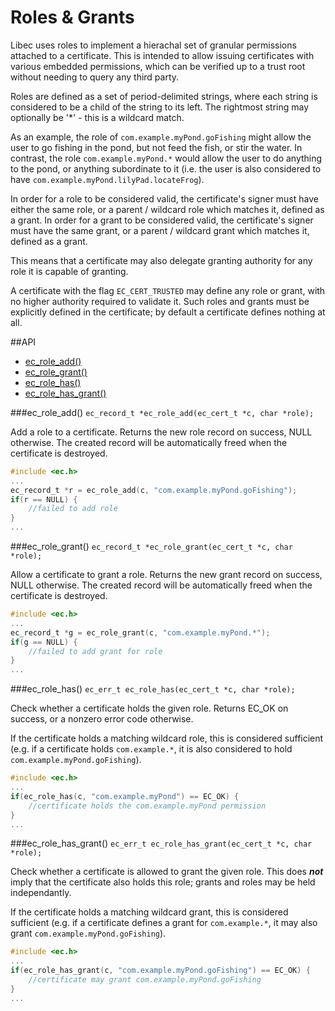 # Roles & Grants

Libec uses roles to implement a hierachal set of granular permissions attached to a certificate. This is intended to allow issuing certificates with various embedded permissions, which can be verified up to a trust root without needing to query any third party.

Roles are defined as a set of period-delimited strings, where each string is considered to be a child of the string to its left. The rightmost string may optionally be '*' - this is a wildcard match.

As an example, the role of `com.example.myPond.goFishing` might allow the user to go fishing in the pond, but not feed the fish, or stir the water. In contrast, the role `com.example.myPond.*` would allow the user to do anything to the pond, or anything subordinate to it (i.e. the user is also considered to have `com.example.myPond.lilyPad.locateFrog`).

In order for a role to be considered valid, the certificate's signer must have either the same role, or a parent / wildcard role which matches it, defined as a grant. In order for a grant to be considered valid, the certificate's signer must have the same grant, or a parent / wildcard grant which matches it, defined as a grant.

This means that a certificate may also delegate granting authority for any role it is capable of granting.

A certificate with the flag `EC_CERT_TRUSTED` may define any role or grant, with no higher authority required to validate it. Such roles and grants must be explicitly defined in the certificate; by default a certificate defines nothing at all.

##API

 * [ec_role_add()](#ec-role-add)
 * [ec_role_grant()](#ec-role-grant)
 * [ec_role_has()](#ec-role-has)
 * [ec_role_has_grant()](#ec-role-has-grant)

###ec_role_add()
`ec_record_t *ec_role_add(ec_cert_t *c, char *role);`

Add a role to a certificate. Returns the new role record on success, NULL otherwise. The created record will be automatically freed when the certificate is destroyed.

```c
#include <ec.h>
...
ec_record_t *r = ec_role_add(c, "com.example.myPond.goFishing");
if(r == NULL) {
    //failed to add role
}
...
```

###ec_role_grant()
`ec_record_t *ec_role_grant(ec_cert_t *c, char *role);`

Allow a certificate to grant a role. Returns the new grant record on success, NULL otherwise. The created record will be automatically freed when the certificate is destroyed.

```c
#include <ec.h>
...
ec_record_t *g = ec_role_grant(c, "com.example.myPond.*");
if(g == NULL) {
    //failed to add grant for role
}
...
```

###ec_role_has()
`ec_err_t ec_role_has(ec_cert_t *c, char *role);`

Check whether a certificate holds the given role. Returns EC_OK on success, or a nonzero error code otherwise.

If the certificate holds a matching wildcard role, this is considered sufficient (e.g. if a certificate holds `com.example.*`, it is also considered to hold `com.example.myPond.goFishing`).

```c
#include <ec.h>
...
if(ec_role_has(c, "com.example.myPond") == EC_OK) {
    //certificate holds the com.example.myPond permission
}
...
```

###ec_role_has_grant()
`ec_err_t ec_role_has_grant(ec_cert_t *c, char *role);`

Check whether a certificate is allowed to grant the given role. This does ***not*** imply that the certificate also holds this role; grants and roles may be held independantly.

If the certificate holds a matching wildcard grant, this is considered sufficient (e.g. if a certificate defines a grant for `com.example.*`, it may also grant `com.example.myPond.goFishing`).

```c
#include <ec.h>
...
if(ec_role_has_grant(c, "com.example.myPond.goFishing") == EC_OK) {
    //certificate may grant com.example.myPond.goFishing
}
...
```